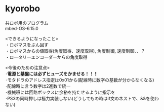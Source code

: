 # kyorobo
共ロボ用のプログラム  
mbed-OS-6.15.0  
  
<できるようになったこと>  
・ロボマスをぶん回す  
・ロボマスからの値取得(角度取得、速度取得), 角度制御, 速度制御、、？  
・ロータリーエンコーダーからの角度取得    

<今後のための注意点>  
･**電源と基盤には必ずヒューズをかませる！！！**  
･モタドラのアドレス指定は0x01から(配線時に数字の基数が分からなくなる)  
･配線時に言う数字は2進数で統一  
･機械班には回路ボックスに余裕を持たせるように指示を  
･PS3の同時押しは極力実装しない(どうしてもの時はif文のネストで、&&を使わない)  
